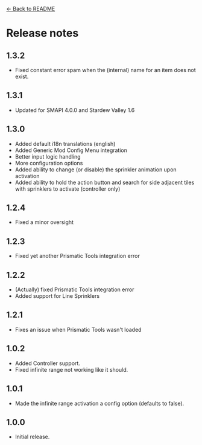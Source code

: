[← Back to README](README.md)

# Release notes

## 1.3.2

- Fixed constant error spam when the (internal) name for an item does not exist.

## 1.3.1

- Updated for SMAPI 4.0.0 and Stardew Valley 1.6

## 1.3.0

- Added default i18n translations (english)
- Added Generic Mod Config Menu integration
- Better input logic handling
- More configuration options
- Added ability to change (or disable) the sprinkler animation upon activation
- Added ability to hold the action button and search for side adjacent tiles with sprinklers to activate (controller only)

## 1.2.4

- Fixed a minor oversight

## 1.2.3

- Fixed yet another Prismatic Tools integration error

## 1.2.2

- (Actually) fixed Prismatic Tools integration error
- Added support for Line Sprinklers

## 1.2.1

- Fixes an issue when Prismatic Tools wasn't loaded

## 1.0.2

- Added Controller support.
- Fixed infinite range not working like it should.

## 1.0.1

- Made the infinite range activation a config option (defaults to false).

## 1.0.0

- Initial release.